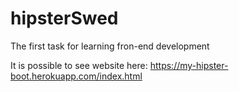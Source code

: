 # hipsterSwed
The first task for learning fron-end development


It is possible to see website here: https://my-hipster-boot.herokuapp.com/index.html
